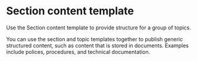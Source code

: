 # Section content template

Use the Section content template to provide structure for a group of topics.

You can use the section and topic templates together to publish generic structured content, such as content that is stored in documents. Examples include polices, procedures, and technical documentation.


